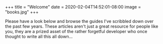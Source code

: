 +++
title = "Welcome"
date = 2020-02-04T14:52:01-08:00
image = "books.jpg"
+++

Please have a look below and browse the guides I've scribbled down over the past few years. These articles aren't just a great resource for people like you, they are a prized asset of the rather forgetful developer who once thought to write all this all down...
